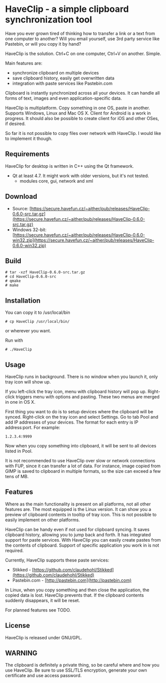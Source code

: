 HaveClip - a simple clipboard synchronization tool
==================================================

Have you ever grown tired of thinking how to transfer a link or a text from one
computer to another? Will you email yourself, use 3rd party service like
Pastebin, or will you copy it by hand?

HaveClip is the solution. Ctrl+C on one computer, Ctrl+V on another. Simple.

Main features are:

 - synchronize clipboard on multiple devices
 - save clipboard history, easily get overwritten data
 - integration with paste services like Pastebin.com

Clipboard is instantly synchronized across all your devices. It can handle all
forms of text, images and even application-specific data.

HaveClip is multiplatform. Copy something in one OS, paste in another.
Supports Windows, Linux and Mac OS X. Client for Android is a work in progress.
It should also be possible to create client for iOS and other OSes, if desired.

So far it is not possible to copy files over network with HaveClip. I would
like to implement it though.

Requirements
------------
HaveClip for desktop is written in C++ using the Qt framework.

 - Qt at least 4.7. It might work with older versions, but it's not tested.
   - modules core, gui, network and xml

Download
--------
 - Source: [https://secure.havefun.cz/~aither/pub/releases/HaveClip-0.6.0-src.tar.gz](https://secure.havefun.cz/~aither/pub/releases/HaveClip-0.6.0-src.tar.gz)
 - Windows 32-bit: [https://secure.havefun.cz/~aither/pub/releases/HaveClip-0.6.0-win32.zip](https://secure.havefun.cz/~aither/pub/releases/HaveClip-0.6.0-win32.zip)

Build
-----
    # tar -xzf HaveClip-0.6.0-src.tar.gz
    # cd HaveClip-0.6.0-src
    # qmake
    # make

Installation
------------
You can copy it to /usr/local/bin

    # cp HaveClip /usr/local/bin/

or wherever you want.

Run with

    # ./HaveClip

Usage
-----
HaveClip runs in background. There is no window when you launch it, only tray
icon will show up.

If you left-click the tray icon, menu with clipboard history will pop up.
Right-click triggers menu with options and pasting. These two menus are merged
in one in OS X.

First thing you want to do is to setup devices where the clipboard will be
synced. Right-click on the tray icon and select Settings. Go to tab Pool
and add IP addresses of your devices. The format for each entry is
IP address:port. For example:

    1.2.3.4:9999

Now when you copy something into clipboard, it will be sent to all devices
listed in Pool.

It is not recommended to use HaveClip over slow or network connections with FUP,
since it can transfer a lot of data. For instance, image copied from GIMP
is saved to clipboard in multiple formats, so the size can exceed a few
tens of MB.

Features
--------
Where as the main functionality is present on all platforms,
not all other features are. The most equipped is the Linux version. It can
show you a preview of clipboard contents in tooltip of tray icon. This is not
possible to easily implement on other platforms.

HaveClip can be handy even if not used for clipboard syncing. It saves
clipboard history, allowing you to jump back and forth. It has integrated
support for paste services. With HaveClip you can easily create pastes from
the contents of clipboard. Support of specific application you work in is not
required.

Currently, HaveClip supports these paste services:

 - Stikked - [https://github.com/claudehohl/Stikked](https://github.com/claudehohl/Stikked)
 - Pastebin.com - [http://pastebin.com](http://pastebin.com)

In Linux, when you copy something and then close the application, the copied
data is lost. HaveClip prevents that. If the clipboard contents suddenly
disappears, it will be reset.

For planned features see TODO.

License
-------
HaveClip is released under GNU/GPL.

WARNING
-------
The clipboard is definitely a private thing, so be careful where and how you use
HaveClip. Be sure to use SSL/TLS encryption, generate your own certificate
and use access password.
